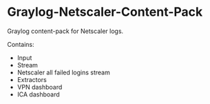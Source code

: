 # Graylog-Netscaler-Content-Pack
Graylog content-pack for Netscaler logs.

Contains:
- Input
- Stream
- Netscaler all failed logins stream
- Extractors
- VPN dashboard
- ICA dashboard
